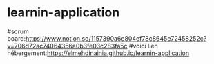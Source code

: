 # learnin-application
#scrum board:https://www.notion.so/1157390a6e804ef78c8645e72458252c?v=706d72ac74064356a0b3fe03c283fa5c
#voici lien hébergement:https://elmehdinainia.github.io/learnin-application
